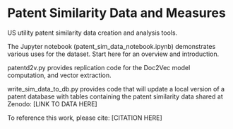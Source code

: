 # Patent Similarity Data and Measures
US utility patent similarity data creation and analysis tools. 

The Jupyter notebook (patent_sim_data_notebook.ipynb) demonstrates various uses for the dataset. Start here for an overview and introduction.

patentd2v.py provides replication code for the Doc2Vec model computation, and vector extraction. 

write_sim_data_to_db.py provides code that will update a local version of a patent database with tables containing the patent similarity data shared at Zenodo: [LINK TO DATA HERE]

To reference this work, please cite: [CITATION HERE]
